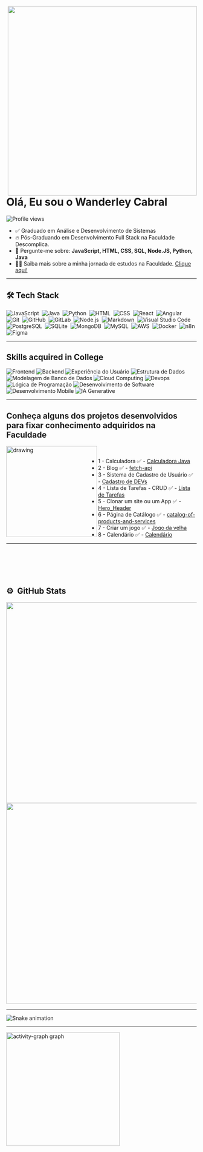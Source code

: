 <img
    align="right"
    height="500em"
    src="https://raw.githubusercontent.com/gist/wanderleycabral-dev/a075744cf63286024ed6aa359c77fbc4/raw/fc63027629d65aeb72b4351c60e18e4fbb550e74/gitHub-card.svg"
/>

# Olá, Eu sou o Wanderley Cabral

<p align="left"><img src="https://komarev.com/ghpvc/?username=wanderleycabral-dev&color=yellow" alt="Profile views" /></p>

- ✅ Graduado em Análise e Desenvolvimento de Sistemas
- 🔥 Pós-Graduando em Desenvolvimento Full Stack na Faculdade Descomplica.
- 💬 Pergunte-me sobre: **JavaScript, HTML, CSS, SQL, Node.JS, Python, Java**
- 👨‍💻 Saiba mais sobre a minha jornada de estudos na Faculdade. [Clique aqui!](https://website-red-eight.vercel.app/)

---

## 🛠 Tech Stack

![JavaScript](https://img.shields.io/badge/-JavaScript-05122A?style=flat&logo=javascript)&nbsp;
![Java](https://img.shields.io/badge/-Java-05122A?style=flat&logo=java)&nbsp;
![Python](https://img.shields.io/badge/-Python-05122A?style=flat&logo=python)&nbsp;
![HTML](https://img.shields.io/badge/-HTML-05122A?style=flat&logo=HTML5)&nbsp;
![CSS](https://img.shields.io/badge/-CSS-05122A?style=flat&logo=CSS3&logoColor=1572B6)&nbsp;
![React](https://img.shields.io/badge/-React-05122A?style=flat&logo=react)&nbsp;
![Angular](https://img.shields.io/badge/-Angular-05122A?style=flat&logo=angular)&nbsp;
![Git](https://img.shields.io/badge/-Git-05122A?style=flat&logo=git)&nbsp;
![GitHub](https://img.shields.io/badge/-GitHub-05122A?style=flat&logo=github)&nbsp;
![GitLab](https://img.shields.io/badge/-GitLab-05122A?style=flat&logo=gitlab)&nbsp;
![Node.js](https://img.shields.io/badge/-Node.js-05122A?style=flat&logo=node.js)&nbsp;
![Markdown](https://img.shields.io/badge/-Markdown-05122A?style=flat&logo=markdown)&nbsp;
![Visual Studio Code](https://img.shields.io/badge/-Visual%20Studio%20Code-05122A?style=flat&logo=visual-studio-code&logoColor=007ACC)&nbsp;
![PostgreSQL](https://img.shields.io/badge/-PostgreSQL-05122A?style=flat&logo=postgresql)&nbsp;
![SQLite](https://img.shields.io/badge/-SQLite-05122A?style=flat&logo=sqlite)&nbsp;
![MongoDB](https://img.shields.io/badge/-MongoDB-05122A?style=flat&logo=mongodb)&nbsp;
![MySQL](https://img.shields.io/badge/-MySQL-05122A?style=flat&logo=mysql)&nbsp;
![AWS](https://img.shields.io/badge/-AWS-05122A?style=flat&logo=amazon-web-services)&nbsp;
![Docker](https://img.shields.io/badge/-Docker-05122A?style=flat&logo=docker)&nbsp;
![n8n](https://img.shields.io/badge/-n8n-05122A?style=flat&logo=n8n)&nbsp;
![Figma](https://img.shields.io/badge/-Figma-05122A?style=flat&logo=figma])&nbsp;

---

## Skills acquired in College

![Frontend](https://img.shields.io/badge/Frontend-8b2ae2)
![Backend](https://img.shields.io/badge/Backend-8be2a8)
![Experiência do Usuário](https://img.shields.io/badge/UX_Experiencia_do_Usuário-373d5a)
![Estrutura de Dados](https://img.shields.io/badge/Estrutura_de_Dados-e2d38b)
![Modelagem de Banco de Dados](https://img.shields.io/badge/Modelagem_de_Banco_de_Dados-8b2ae2)
![Cloud Computing](https://img.shields.io/badge/Cloud_Computing-8be2a8)
![Devops](https://img.shields.io/badge/Devops-373d5a)
![Lógica de Programação](https://img.shields.io/badge/Lógica_de_Programação-e2d38b)
![Desenvolvimento de Software](https://img.shields.io/badge/Design_de_Software-e28bc6)
![Desenvolvimento Mobile](https://img.shields.io/badge/Desenvolvimento_Mobile-298dee)
![IA Generative](https://img.shields.io/badge/-IA%20generative-007ACC)&nbsp;

---

## Conheça alguns dos projetos desenvolvidos para fixar conhecimento adquiridos na Faculdade

<img align="left" src="project_image.png" alt="drawing" style="width:240px;"/>

<br clear="right" />

- 1 - Calculadora ✅ - [Calculadora Java](https://github.com/cabraldasilvac/calculadora-java)
- 2 - Blog ✅ - [fetch-api](https://github.com/WMS66/fetch-api)
- 3 - Sistema de Cadastro de Usuário ✅ - [Cadastro de DEVs](https://github.com/WMS66/formulario_cadastro_devs)
- 4 - Lista de Tarefas - CRUD ✅ - [Lista de Tarefas](https://github.com/cabraldasilvac/lista-de-tarefas)
- 5 - Clonar um site ou um App ✅ - [Hero_Header](https://github.com/cabraldasilvac/Hero-Header-Frontend)
- 6 - Página de Catálogo ✅ - [catalog-of-products-and-services](https://github.com/WMS66/catalog-of-products-and-services)
- 7 - Criar um jogo ✅ - [Jogo da velha](https://github.com/WMS66/jogodavelha)
- 8 - Calendário ✅ - [Calendário](https://github.com/WMS66/calendario)
&nbsp;

---
</br>
</br>
</br>
</br>

## ⚙️ &nbsp;GitHub Stats

<img width="530em" src="https://github-readme-stats-sigma-five.vercel.app/api?username=wanderleycabral-dev&show_icons=true&theme=tokyonight&include_all_commits=true&count_private=true" />

<img width="530em" src="https://github-readme-stats-sigma-five.vercel.app/api/top-langs/?username=wanderleycabral-dev&layout=compact&langs_count=5&theme=tokyonight" />

---

<div align="left">
    <img src="https://raw.githubusercontent.com/cabraldasilvac/wanderleycabral-dev/output/snake.svg" alt="Snake animation" />
</div>

---

<div align="left">
    <img src="https://github-readme-activity-graph.vercel.app/graph?username=wanderleycabral-dev&radius=16&theme=react&area=true&order=5" height="300" alt="activity-graph graph" />
</div>

